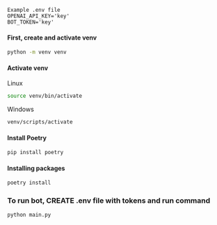```plaintext
Example .env file
OPENAI_API_KEY='key'
BOT_TOKEN='key'
```

#### First, create and activate venv

```sh
python -m venv venv
```
#### Activate venv

Linux
```sh
source venv/bin/activate
```
Windows
```sh
venv/scripts/activate
```

#### Install Poetry

```sh
pip install poetry
```

#### Installing packages

```sh
poetry install
```

### To run bot, CREATE .env file with tokens and run command 

```sh
python main.py
```
